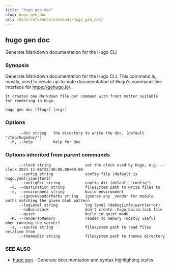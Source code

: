 ```yaml
---
title: "hugo gen doc"
slug: hugo_gen_doc
url: /docs/reference/commands/hugo_gen_doc/
---
```

## hugo gen doc

Generate Markdown documentation for the Hugo CLI

### Synopsis

Generate Markdown documentation for the Hugo CLI.
			This command is, mostly, used to create up-to-date documentation
	of Hugo's command-line interface for https://gohugo.io/.

	It creates one Markdown file per command with front matter suitable
	for rendering in Hugo.

```
hugo gen doc [flags] [args]
```

### Options

```
      --dir string   the directory to write the doc. (default "/tmp/hugodoc/")
  -h, --help         help for doc
```

### Options inherited from parent commands

```
      --clock string               set the clock used by Hugo, e.g. --clock 2021-11-06T22:30:00.00+09:00
      --config string              config file (default is hugo.yaml|json|toml)
      --configDir string           config dir (default "config")
  -d, --destination string         filesystem path to write files to
  -e, --environment string         build environment
      --ignoreVendorPaths string   ignores any _vendor for module paths matching the given Glob pattern
      --logLevel string            log level (debug|info|warn|error)
      --noBuildLock                don't create .hugo_build.lock file
      --quiet                      build in quiet mode
  -M, --renderToMemory             render to memory (mostly useful when running the server)
  -s, --source string              filesystem path to read files relative from
      --themesDir string           filesystem path to themes directory
```

### SEE ALSO

* [hugo gen](/docs/reference/commands/hugo_gen/)	 - Generate documentation and syntax highlighting styles

